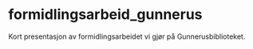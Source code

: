 # formidlingsarbeid_gunnerus
Kort presentasjon av formidlingsarbeidet vi gjør på Gunnerusbiblioteket.
